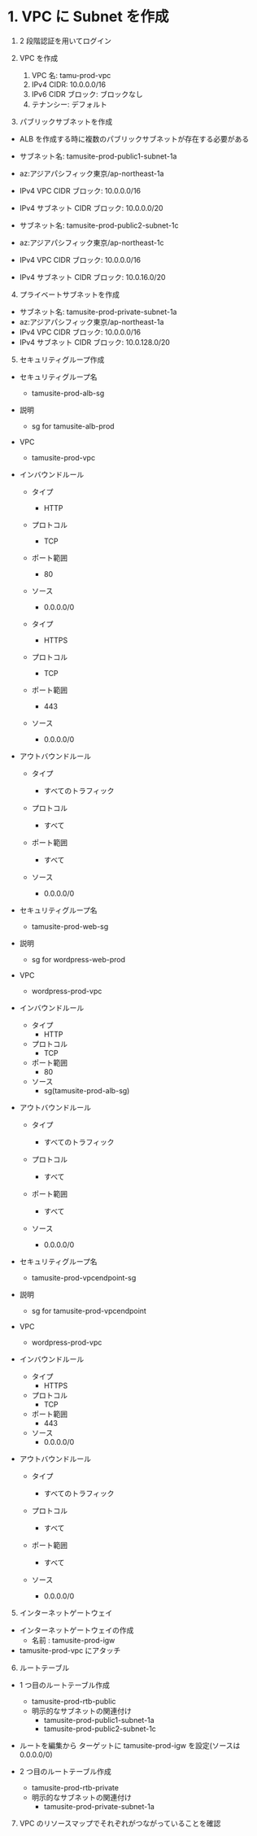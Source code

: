 # 1. VPC に Subnet を作成

1. 2 段階認証を用いてログイン
2. VPC を作成

   1. VPC 名: tamu-prod-vpc
   2. IPv4 CIDR: 10.0.0.0/16
   3. IPv6 CIDR ブロック: ブロックなし
   4. テナンシー: デフォルト

3. パブリックサブネットを作成

- ALB を作成する時に複数のパブリックサブネットが存在する必要がある

- サブネット名: tamusite-prod-public1-subnet-1a
- az:アジアパシフィック東京/ap-northeast-1a
- IPv4 VPC CIDR ブロック: 10.0.0.0/16
- IPv4 サブネット CIDR ブロック: 10.0.0.0/20

- サブネット名: tamusite-prod-public2-subnet-1c
- az:アジアパシフィック東京/ap-northeast-1c
- IPv4 VPC CIDR ブロック: 10.0.0.0/16
- IPv4 サブネット CIDR ブロック: 10.0.16.0/20

4. プライベートサブネットを作成

- サブネット名: tamusite-prod-private-subnet-1a
- az:アジアパシフィック東京/ap-northeast-1a
- IPv4 VPC CIDR ブロック: 10.0.0.0/16
- IPv4 サブネット CIDR ブロック: 10.0.128.0/20

5. セキュリティグループ作成

- セキュリティグループ名
  - tamusite-prod-alb-sg
- 説明
  - sg for tamusite-alb-prod
- VPC
  - tamusite-prod-vpc
- インバウンドルール

  - タイプ
    - HTTP
  - プロトコル
    - TCP
  - ポート範囲
    - 80
  - ソース

    - 0.0.0.0/0

  - タイプ
    - HTTPS
  - プロトコル
    - TCP
  - ポート範囲
    - 443
  - ソース

    - 0.0.0.0/0

- アウトバウンドルール

  - タイプ
    - すべてのトラフィック
  - プロトコル
    - すべて
  - ポート範囲
    - すべて
  - ソース

    - 0.0.0.0/0

- セキュリティグループ名
  - tamusite-prod-web-sg
- 説明
  - sg for wordpress-web-prod
- VPC
  - wordpress-prod-vpc
- インバウンドルール

  - タイプ
    - HTTP
  - プロトコル
    - TCP
  - ポート範囲
    - 80
  - ソース
    - sg(tamusite-prod-alb-sg)

- アウトバウンドルール

  - タイプ
    - すべてのトラフィック
  - プロトコル
    - すべて
  - ポート範囲
    - すべて
  - ソース

    - 0.0.0.0/0

- セキュリティグループ名
  - tamusite-prod-vpcendpoint-sg
- 説明
  - sg for tamusite-prod-vpcendpoint
- VPC
  - wordpress-prod-vpc
- インバウンドルール

  - タイプ
    - HTTPS
  - プロトコル
    - TCP
  - ポート範囲
    - 443
  - ソース
    - 0.0.0.0/0

- アウトバウンドルール

  - タイプ
    - すべてのトラフィック
  - プロトコル
    - すべて
  - ポート範囲
    - すべて
  - ソース

    - 0.0.0.0/0

5. インターネットゲートウェイ

- インターネットゲートウェイの作成
  - 名前 : tamusite-prod-igw
- tamusite-prod-vpc にアタッチ

6. ルートテーブル

- 1 つ目のルートテーブル作成
  - tamusite-prod-rtb-public
  - 明示的なサブネットの関連付け
    - tamusite-prod-public1-subnet-1a
    - tamusite-prod-public2-subnet-1c
- ルートを編集から ターゲットに tamusite-prod-igw を設定(ソースは 0.0.0.0/0)

- 2 つ目のルートテーブル作成

  - tamusite-prod-rtb-private
  - 明示的なサブネットの関連付け
    - tamusite-prod-private-subnet-1a

7. VPC のリソースマップでそれぞれがつながっていることを確認
